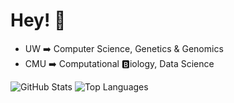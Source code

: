 # Hey! 👻
* UW ➡️ Computer Science, Genetics & Genomics				
* CMU ➡️ Computational 🅱️iology, Data Science			

![GitHub Stats](https://github-readme-stats.vercel.app/api?username=matthewwolff&include_all_commits=true&include_private=true&hide=contribs&show_icons=true&&line_height=40)
![Top Languages](https://github-readme-stats.vercel.app/api/top-langs/?username=matthewwolff&show_icons=true&hide=R,JavaScript,MATLAB&langs_count=7)

